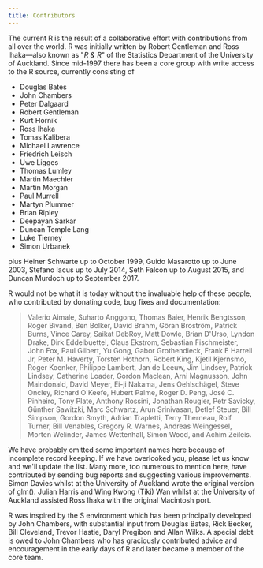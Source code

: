 ```yaml
---
title: Contributors
---
```


The current R is the result of a collaborative effort with contributions
from all over the world. R was initially written by Robert Gentleman and
Ross Ihaka—also known as "*R & R*" of the Statistics Department of the
University of Auckland. Since mid-1997 there has been a core group with
write access to the R source, currently consisting of
<!-- *manually* sync this with ~/R/D/r-devel/R/doc/THANKS
                                             ~~~~~~~~~~~~ -->

-   Douglas Bates
-   John Chambers
-   Peter Dalgaard
-   Robert Gentleman
-   Kurt Hornik
-   Ross Ihaka
-   Tomas Kalibera
-   Michael Lawrence
-   Friedrich Leisch
-   Uwe Ligges
-   Thomas Lumley
-   Martin Maechler
-   Martin Morgan
-   Paul Murrell
-   Martyn Plummer
-   Brian Ripley
-   Deepayan Sarkar
-   Duncan Temple Lang
-   Luke Tierney
-   Simon Urbanek

plus Heiner Schwarte up to October 1999, Guido Masarotto up to June 2003,
Stefano Iacus up to July 2014, Seth Falcon up to August 2015, and 
Duncan Murdoch up to September 2017.

R would not be what it is today without the invaluable help of these
people, who contributed by donating code, bug fixes and documentation:

> Valerio Aimale, Suharto Anggono, Thomas Baier, Henrik Bengtsson,
> Roger Bivand, Ben Bolker, David Brahm, Göran Broström, Patrick Burns,
> Vince Carey, Saikat DebRoy, Matt Dowle, Brian D'Urso, Lyndon Drake,
> Dirk Eddelbuettel, Claus Ekstrom, Sebastian Fischmeister, John Fox, 
> Paul Gilbert, Yu Gong, Gabor Grothendieck, Frank E Harrell Jr, 
> Peter M. Haverty, Torsten Hothorn, Robert King, Kjetil Kjernsmo, Roger Koenker,
> Philippe Lambert, Jan de Leeuw, Jim Lindsey, Patrick Lindsey, Catherine Loader,
> Gordon Maclean, Arni Magnusson, John Maindonald, David Meyer, Ei-ji Nakama, 
> Jens Oehlschägel, Steve Oncley, Richard O'Keefe, Hubert Palme, 
> Roger D. Peng, José C. Pinheiro, Tony Plate, Anthony Rossini, Jonathan Rougier,
> Petr Savicky, Günther Sawitzki, Marc Schwartz, Arun Srinivasan, Detlef Steuer,
> Bill Simpson, Gordon Smyth, Adrian Trapletti, Terry Therneau, Rolf Turner, 
> Bill Venables, Gregory R. Warnes, Andreas Weingessel, Morten Welinder,
> James Wettenhall, Simon Wood, and Achim Zeileis.

We have probably omitted some important names here because of incomplete
record keeping. If we have overlooked you, please let us know and we'll
update the list. Many more, too numerous to mention here, have contributed
by sending bug reports and suggesting various improvements. Simon Davies
whilst at the University of Auckland wrote the original version of
glm(). Julian Harris and Wing Kwong (Tiki) Wan whilst at the University of
Auckland assisted Ross Ihaka with the original Macintosh port.

R was inspired by the S environment which has been principally developed by
John Chambers, with substantial input from Douglas Bates, Rick Becker, Bill
Cleveland, Trevor Hastie, Daryl Pregibon and Allan Wilks. A special debt is
owed to John Chambers who has graciously contributed advice and
encouragement in the early days of R and later became a member of the core
team.

